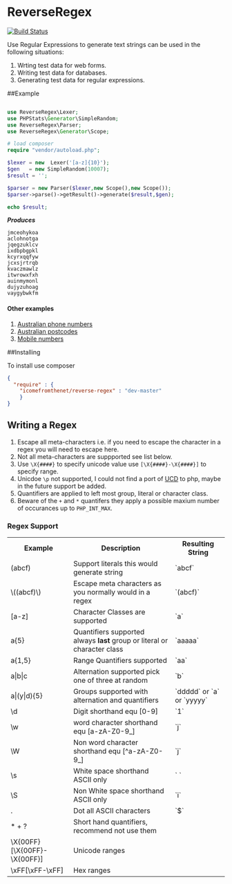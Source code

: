 ReverseRegex
============

[![Build Status](https://travis-ci.org/icomefromthenet/ReverseRegex.png)](https://travis-ci.org/icomefromthenet/ReverseRegex)

Use Regular Expressions to generate text strings can be used in the following situations:

1. Wrting test data for web forms.
2. Writing test data for databases.
3. Generating test data for regular expressions. 


##Example

```php

use ReverseRegex\Lexer;
use PHPStats\Generator\SimpleRandom;
use ReverseRegex\Parser;
use ReverseRegex\Generator\Scope;

# load composer
require "vendor/autoload.php";

$lexer = new  Lexer('[a-z]{10}');
$gen   = new SimpleRandom(10007);
$result = '';

$parser = new Parser($lexer,new Scope(),new Scope());
$parser->parse()->getResult()->generate($result,$gen);

echo $result;

```

***Produces***

```
jmceohykoa
aclohnotga
jqegzuklcv
ixdbpbgpkl
kcyrxqqfyw
jcxsjrtrqb
kvaczmawlz
itwrowxfxh
auinmymonl
dujyzuhoag
vaygybwkfm
```
#### Other examples

1. [Australian phone numbers](https://github.com/icomefromthenet/ReverseRegex/blob/master/examples/ausphone.php)
2. [Australian postcodes](https://github.com/icomefromthenet/ReverseRegex/blob/master/examples/auspostcode.php)
3. [Mobile numbers](https://github.com/icomefromthenet/ReverseRegex/blob/master/examples/mobilenumbers.php)


##Installing

To install use composer

```json
{
  "require" : {
	"icomefromthenet/reverse-regex" : "dev-master"
    }
}
```
## Writing a Regex

1. Escape all meta-characters i.e. if you need to escape the character in a regex you will need to escape here.
2. Not all meta-characters are suppported see list below.
3. Use `\X{####}` to specify unicode value use `[\X{####}-\X{####}]` to specify range.
4. Unicdoe `\p` not supported, I could not find a port of [UCD](http://www.unicode.org/ucd/) to php, maybe in the future support be added.
5. Quantifiers are applied to left most group, literal or character class.
6. Beware of the `+` and `*` quantifers they apply a possible maxium number of occurances up to `PHP_INT_MAX`.

### Regex Support

<table>
 <tr>
  <th>
    Example
  </th>
  <th>
    Description
  </th>
  <th>
    Resulting String
  </th>
 </tr>
 
 <tr>
  <td> (abcf) </td> <td> Support literals this would generate string </td> <td>`abcf`</td>  
 </tr>
 <tr>
   <td> \((abcf)\) </td> <td> Escape meta characters as you normally would in a regex </td> <td>`(abcf)`</td>  
 </tr>
 <tr>
  <td> [a-z] </td> <td> Character Classes are supported </td> <td>`a`</td>  
 </tr>
 <tr>
  <td> a{5} </td> <td> Quantifiers supported always <strong>last</strong> group or literal or character class </td> <td>`aaaaa`</td>  
 </tr>
 <tr>
  <td> a{1,5} </td> <td> Range Quantifiers supported</td> <td>`aa`</td>  
 </tr>
 <tr>
  <td> a|b|c </td> <td> Alternation supported pick one of three at random </td> <td>`b`</td>  
 </tr>
 <tr>
  <td> a|(y|d){5} </td> <td> Groups supported with alternation and quantifiers </td> <td>`ddddd` or `a` or `yyyyy` </td>  
 </tr>
 <tr>
  <tr>
    <td> \d </td> <td> Digit shorthand equ [0-9]  </td> <td>`1`</td>  
  </tr>
  <tr>
    <td> \w </td><td> word character shorthand equ [a-zA-Z0-9_]  </td> <td>`j`</td>  
  </tr>
  <tr>
    <td> \W </td><td>Non word character shorthand equ [^a-zA-Z0-9_]  </td> <td>`j`</td>  
  </tr>
  <tr>
    <td> \s </td><td>White space shorthand ASCII only </td> <td>` `</td>  
  </tr>
  <tr>
    <td> \S </td><td>Non White space shorthand ASCII only </td> <td>`i`</td>  
  </tr>
  <tr>
    <td> . </td><td>Dot all ASCII characters </td> <td>`$`</td>  
  </tr>
  <tr>
    <td> * + ? </td><td>Short hand quantifiers, recommend not use them </td> <td> </td>  
  </tr>
  <tr>
    <td> \X{00FF}[\X{00FF}-\X{00FF}] </td><td>Unicode ranges</td> <td> </td>  
  </tr>
  <tr>
    <td> \xFF[\xFF-\xFF] </td><td> Hex ranges</td> <td> </td>  
  </tr>
 </table>



